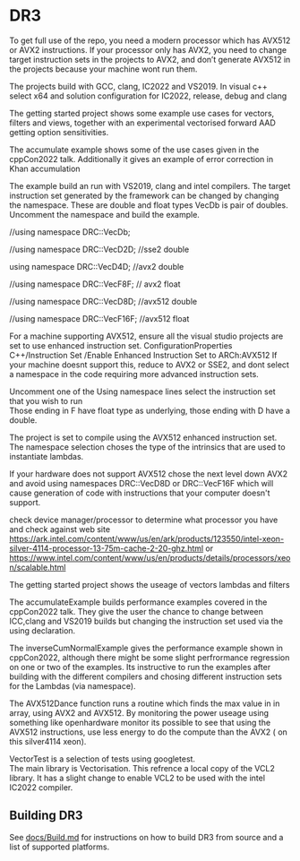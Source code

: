 # DR3 

To get full use of the repo, you need a modern processor which has AVX512 or AVX2 instructions. 
If your processor only has  AVX2, you need to change target instruction sets in the projects to AVX2, and don’t generate AVX512
in the projects because your machine wont run them.
 
The projects build with GCC, clang, IC2022 and VS2019.
In visual c++ select x64 and solution configuration  for IC2022, release, debug and clang

The getting started project shows some example use cases for vectors, filters and views, together with an experimental
vectorised forward AAD getting option sensitivities.

The accumulate example shows some of the use cases given in the cppCon2022 talk.
Additionally it gives an example of error correction in Khan accumulation

The example build an run with VS2019, clang and intel compilers. The target instruction set 
generated by the framework can be changed by changing the namespace. These are double and float
types  VecDb is pair of doubles. Uncomment the namespace and build the example.

//using namespace DRC::VecDb;

//using namespace DRC::VecD2D;  //sse2   double

using namespace DRC::VecD4D;	//avx2   double

//using namespace DRC::VecF8F;	// avx2  float

//using namespace DRC::VecD8D;  //avx512 double

//using namespace DRC::VecF16F; //avx512   float


For a machine supporting AVX512, ensure all the visual studio projects are set to use  enhanced instruction set. 
ConfigurationProperties C++/Instruction Set /Enable Enhanced Instruction Set to ARCh:AVX512
If your machine doesnt support this, reduce to AVX2 or SSE2, and dont select a namespace in the code requiring more advanced instruction
sets.

Uncomment one of the Using namespace lines  select the instruction set that you wish to run  
Those ending in F have float type as underlying, those ending with D have a double.

The project is set to compile using the AVX512  enhanced instruction set. The namespace selection 
choses the type of the intrinsics that are used to instantiate lambdas.

If your hardware does not support AVX512 chose the next level down AVX2 and avoid using namespaces 
DRC::VecD8D or DRC::VecF16F which will cause generation of code with instructions that your computer doesn't support. 

check device manager/processor to determine what processor you have and check against web site 
https://ark.intel.com/content/www/us/en/ark/products/123550/intel-xeon-silver-4114-processor-13-75m-cache-2-20-ghz.html
or
https://www.intel.com/content/www/us/en/products/details/processors/xeon/scalable.html


The getting started project shows the useage of vectors lambdas and filters

The accumulateExample builds performance examples covered in the cppCon2022 talk. 
They give the user the chance to change between ICC,clang and VS2019 builds but changing the
instruction set used via the using declaration.

The inverseCumNormalExample  gives the performance example shown in cppCon2022, although there might be some slight
perfrormance regression on one or two of the examples.   Its instructive to run the examples after building with the
different compilers and  chosing different instruction sets for the Lambdas (via namespace).

The AVX512Dance function runs a routine which finds the max value in in array, using AVX2 and AVX512. By monitoring the
power useage using something like openhardware monitor its possible to see that using the AVX512 instructions, use less
energy to do the compute than the AVX2 ( on this silver4114 xeon).

VectorTest is a selection of tests using googletest.  
The main library is  Vectorisation.  This refrence a local copy of the VCL2 library.  It has a slight change to enable
VCL2 to be used with the intel IC2022 compiler.


## Building DR3

See [docs/Build.md](docs/Build.md) for instructions on how to build DR3 from source and a list of supported platforms.


